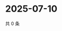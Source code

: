 # 2025-07-10

共 0 条

<!-- BEGIN ZHIHUVIDEO -->
<!-- 最后更新时间 Thu Jul 10 2025 23:13:14 GMT+0800 (China Standard Time) -->

<!-- END ZHIHUVIDEO -->
